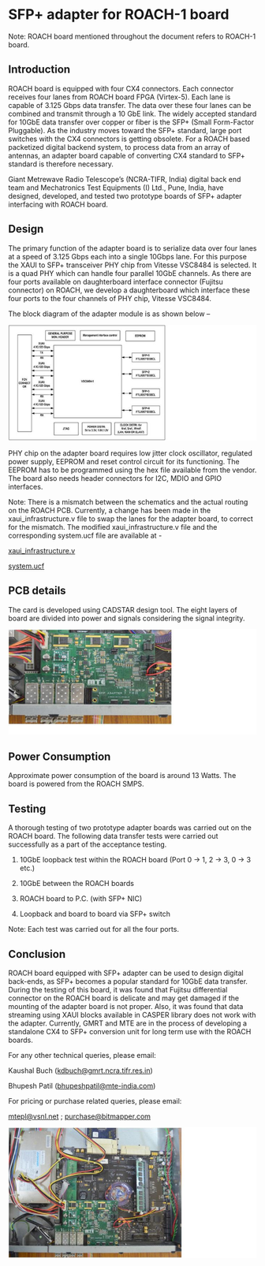 # SFP+ adapter for ROACH-1 board

Note: ROACH board mentioned throughout the document refers to ROACH-1 board.

## Introduction

ROACH board is equipped with four CX4 connectors. Each connector receives four lanes from ROACH board FPGA (Virtex-5). Each lane is capable of 3.125 Gbps data transfer.  The data over these four lanes can be combined and transmit through a 10 GbE link. The widely accepted standard for 10GbE data transfer over copper or fiber is the SFP+ (Small Form-Factor Pluggable). As the industry moves toward the SFP+ standard, large port switches with the CX4 connectors is getting obsolete. For a ROACH based packetized digital backend system, to process data from an array of antennas, an adapter board capable of converting CX4 standard to SFP+ standard is therefore necessary.

Giant Metrewave Radio Telescope’s (NCRA-TIFR, India) digital back end team and Mechatronics Test Equipments (I) Ltd., Pune, India, have designed, developed, and tested two prototype boards of SFP+ adapter interfacing with ROACH board.

## Design

The primary function of the adapter board is to serialize data over four lanes at a speed of 3.125 Gbps each into a single 10Gbps lane. For this purpose the XAUI to SFP+ transceiver PHY chip from Vitesse VSC8484 is selected. It is a quad PHY which can handle four parallel 10GbE channels. As there are four ports available on daughterboard interface connector (Fujitsu connector) on ROACH, we develop a daughterboard which interface these four ports to the four channels of PHY chip, Vitesse VSC8484.

The block diagram of the adapter module is as shown below –

![](SFP+_adapter_for_roach_files/sfp_memo_fig1.jpg)


PHY chip on the adapter board requires low jitter clock oscillator, regulated power supply, EEPROM and reset control circuit for its functioning. The EEPROM has to be programmed using the hex file available from the vendor.  The board also needs header connectors for I2C, MDIO and GPIO interfaces.

Note:  There is a mismatch between the schematics and the actual routing on the ROACH PCB. Currently, a change has been made in the xaui_infrastructure.v file to swap the lanes for the adapter board, to correct for the mismatch.  The modified  xaui_infrastructure.v  file and the corresponding system.ucf file are available at -

[xaui_infrastructure.v](SFP+_adapter_for_roach_files/xaui_infrastructure.v)

[system.ucf](SFP+_adapter_for_roach_files/system.ucf)

## PCB details

The card is developed using CADSTAR design tool. The eight layers of board are divided into power and signals considering the signal integrity.

![](SFP+_adapter_for_roach_files/sfp_memo_fig2.jpg)


## Power Consumption

Approximate power consumption of the board is around 13 Watts. The board is powered from the ROACH SMPS.


## Testing

A thorough testing of two prototype adapter boards was carried out on the ROACH board.
The following data transfer tests were carried out successfully as a part of the acceptance testing.

1. 10GbE loopback test within the ROACH board (Port 0 -> 1, 2 -> 3, 0 -> 3 etc.)

2. 10GbE between the ROACH boards

3. ROACH board to P.C. (with SFP+ NIC)

4. Loopback and board to board via SFP+ switch

Note: Each test was carried out for all the four ports.

## Conclusion

ROACH board equipped with SFP+ adapter can be used to design digital back-ends, as SFP+ becomes a popular standard for 10GbE data transfer. During the testing of this board, it was found that Fujitsu differential connector on the ROACH board is delicate and may get damaged if the mounting of the adapter board is not proper. Also, it was found that data streaming using XAUI blocks available in CASPER library does not work with the adapter.  Currently, GMRT and MTE are in the process of developing a standalone CX4 to SFP+ conversion unit for long term use with the ROACH boards.

For any other technical queries, please email:

Kaushal Buch 		(kdbuch@gmrt.ncra.tifr.res.in)  

Bhupesh Patil  		(bhupeshpatil@mte-india.com)

For pricing or purchase related queries, please email:  

mtepl@vsnl.net ; purchase@bitmapper.com 

![](SFP+_adapter_for_roach_files/sfp_memo_fig3.jpg)

